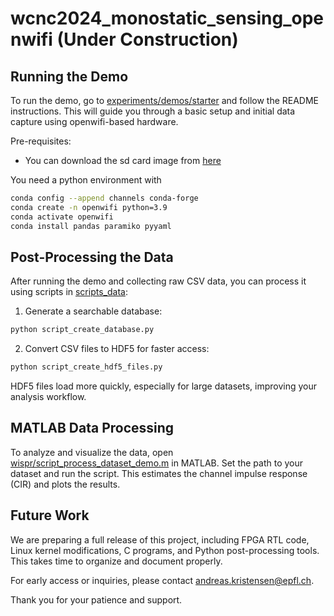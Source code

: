 # wcnc2024_monostatic_sensing_openwifi (Under Construction)

## Running the Demo

To run the demo, go to [experiments/demos/starter](experiments/demos/starter) and follow the README instructions. This will guide you through a basic setup and initial data capture using openwifi-based hardware.

Pre-requisites:
- You can download the sd card image from [here](https://drive.google.com/file/d/1uQMX8zfUFNDDfW1cvrgORAVHtUJXXgkP/view?usp=sharing)

You need a python environment with
```bash
conda config --append channels conda-forge
conda create -n openwifi python=3.9
conda activate openwifi
conda install pandas paramiko pyyaml
```


## Post-Processing the Data

After running the demo and collecting raw CSV data, you can process it using scripts in [scripts_data](scripts_data):

1. Generate a searchable database:
```bash
python script_create_database.py
```
2. Convert CSV files to HDF5 for faster access:
```bash
python script_create_hdf5_files.py
```

HDF5 files load more quickly, especially for large datasets, improving your analysis workflow.

## MATLAB Data Processing

To analyze and visualize the data, open [wispr/script_process_dataset_demo.m](wispr/script_process_dataset_demo.m) in MATLAB. Set the path to your dataset and run the script. This estimates the channel impulse response (CIR) and plots the results.

## Future Work

We are preparing a full release of this project, including FPGA RTL code, Linux kernel modifications, C programs, and Python post-processing tools. This takes time to organize and document properly.

For early access or inquiries, please contact andreas.kristensen@epfl.ch.

Thank you for your patience and support.
